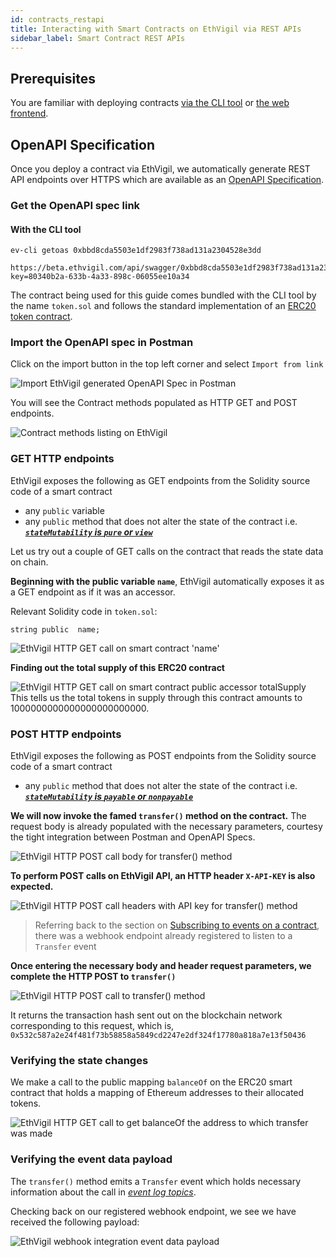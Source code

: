 ```yaml
---
id: contracts_restapi
title: Interacting with Smart Contracts on EthVigil via REST APIs
sidebar_label: Smart Contract REST APIs
---
```


## Prerequisites
You are familiar with deploying contracts [via the CLI tool](cli_gettingstarted.md) or [the web frontend](web_gettingstarted.md).

## OpenAPI Specification
Once you deploy a contract via EthVigil, we automatically generate REST API endpoints over HTTPS which are available as an [OpenAPI Specification](https://swagger.io/specification/).

### Get the OpenAPI spec link
#### With the CLI tool
```
ev-cli getoas 0xbbd8cda5503e1df2983f738ad131a2304528e3dd

https://beta.ethvigil.com/api/swagger/0xbbd8cda5503e1df2983f738ad131a2304528e3dd/?key=80340b2a-633b-4a33-898c-06055ee10a34
```
The contract being used for this guide comes bundled with the CLI tool by the name `token.sol` and follows the standard implementation of an [ERC20 token contract](https://theethereum.wiki/w/index.php/ERC20_Token_Standard).

### Import the OpenAPI spec in Postman

Click on the import button in the top left corner and select `Import from link`

![Import EthVigil generated OpenAPI Spec in Postman](assets/oas/postman-01-ethvigil-import.png)

You will see the Contract methods populated as HTTP GET and POST endpoints.

![Contract methods listing on EthVigil](assets/oas/postman-02-ethvigil-listing.png)

### GET HTTP endpoints

EthVigil exposes the following as GET endpoints from the Solidity source code of a smart contract
* any `public` variable
* any `public` method that does not alter the state of the contract i.e. ***[`stateMutability` is `pure` or `view`](https://solidity.readthedocs.io/en/v0.5.10/abi-spec.html#json)***

Let us try out a couple of GET calls on the contract that reads the state data on chain.

**Beginning with the public variable `name`**, EthVigil automatically exposes it as a GET endpoint as if it was an accessor.

Relevant Solidity code in `token.sol`:
```
string public  name;
```

![EthVigil HTTP GET call on smart contract 'name'](assets/oas/postman-03-ethvigil-getcall.png)

**Finding out the total supply of this ERC20 contract**

![EthVigil HTTP GET call on smart contract public accessor `totalSupply`](assets/oas/postman-04-ethvigil-getsupply.png)
This tells us the total tokens in supply through this contract amounts to 1000000000000000000000000.

### POST HTTP endpoints

EthVigil exposes the following as POST endpoints from the Solidity source code of a smart contract

* any `public` method that does not alter the state of the contract i.e. ***[`stateMutability` is `payable` or `nonpayable`](https://solidity.readthedocs.io/en/v0.5.10/abi-spec.html#json)***

**We will now invoke the famed `transfer()` method on the contract.**
The request body is already populated with the necessary parameters, courtesy the tight integration between Postman and OpenAPI Specs.

![EthVigil HTTP POST call body for transfer() method](assets/oas/postman-05-ethvigil-transfer-01-body.png)

**To perform POST calls on EthVigil API, an HTTP header `X-API-KEY` is also expected.**

![EthVigil HTTP POST call headers with API key for transfer() method](assets/oas/postman-05-ethvigil-transfer-02-headers.png)

>Referring back to the section on [Subscribing to events on a contract](cli_gettingstarted.md#subscribe-to-the-transfer-and-approval-events-on-the-contract), there was a webhook endpoint already registered to listen to a `Transfer` event

**Once entering the necessary body and header request parameters, we complete the HTTP POST to `transfer()`**

![EthVigil HTTP POST call to transfer() method](assets/oas/postman-06-transfer-txhash.png)

It returns the transaction hash sent out on the blockchain network corresponding to this request, which is, `0x532c587a2e24f481f73b58858a5849cd2247e2df324f17780a818a7e13f50436`

### Verifying the state changes

We make a call to the public mapping `balanceOf` on the ERC20 smart contract that holds a mapping of Ethereum addresses to their allocated tokens.

![EthVigil HTTP GET call to get balanceOf the address to which transfer was made](assets/oas/postman-07-getbalance.png)

### Verifying the event data payload

The `transfer()` method emits a `Transfer` event which holds necessary information about the call in [*event log topics*](https://media.consensys.net/technical-introduction-to-events-and-logs-in-ethereum-a074d65dd61e).

Checking back on our registered webhook endpoint, we see we have received the following payload:

![EthVigil webhook integration event data payload](assets/oas/postman-08-webhook.png)
